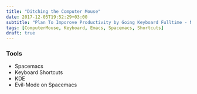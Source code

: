 ```yaml
---
title: "Ditching the Computer Mouse"
date: 2017-12-05T19:52:29+03:00
subtitle: "Plan To Imporove Productivity by Going Keyboard Fulltime - No Mouse"
tags: [ComputerMouse, Keyboard, Emacs, Spacemacs, Shortcuts]
draft: true
---
```


### Tools
* Spacemacs
* Keyboard Shortcuts
* KDE
* Evil-Mode on Spacemacs


